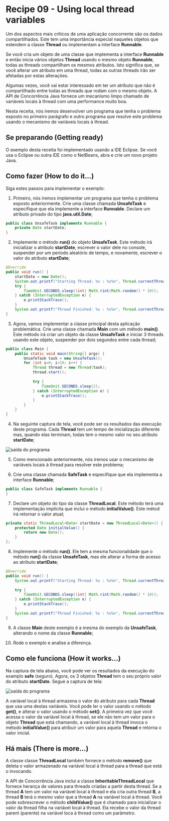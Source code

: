 # Recipe 09 - Using local thread variables
Um dos aspectos mais críticos de uma aplicação concorrente são os dados compartilhados. Este tem uma 
importância especial naqueles objetos que estendem a classe **Thread** ou implementam a interface 
**Runnable**.

Se você cria um objeto de uma classe que implementa a interface **Runnable** e então inicia vários objetos
**Thread** usando o mesmo objeto **Runnable**, todas as threads compartilham os mesmos atributos. Isto 
significa que, se você alterar um atributo em uma thread, todas as outras threads irão ser afetadas por 
estas alterações.

Algumas vezes, você vai estar interessado em ter um atributo que não é compartilhado entre todas as threads
que rodam com o mesmo objeto. A API de Concorrência Java fornece um mecanismo limpo chamado de variáveis
locais à thread com uma performance muito boa.

Nesta receita, nós iremos desenvolver um programa que tenha o problema exposto no primeiro parágrafo e outro
programa que resolve este problema usando o mecanismo de variáveis locais à thread.

## Se preparando (Getting ready)
O exemplo desta receita foi implementado usando a IDE Eclipse. Se você usa o Eclipse ou outra IDE como
o NetBeans, abra e crie um novo projeto Java.

## Como fazer (How to do it...)
Siga estes passos para implementar o exemplo:
 1. Primeiro, nós iremos implementar um programa que tenha o problema exposto anteriormente. Crie uma classe
chamada **UnsafeTask** e especifique que ela implemente a interface **Runnable**. Declare um atributo 
privado do tipo **java.util.Date**;
```java
public class UnsafeTask implements Runnable {
    private Date startDate;
}
```

 2. Implemente o método **run()** do objeto **UnsafeTask**. Este método irá inicializar o atributo 
**startDate**, escrever o valor dele no console, suspender por um período aleatório de tempo, e novamente,
escrever o valor do atributo **startDate**;
```java
@Override
public void run() {
    startDate = new Date();
    System.out.printf("Starting Thread: %s : %s%n", Thread.currentThread().getId(), startDate);
    try {
        TimeUnit.SECONDS.sleep((int) Math.rint(Math.random() * 10));
    } catch (InterruptedException e) {
        e.printStackTrace();
    }
    System.out.printf("Thread Finished: %s : %s%n", Thread.currentThread().getId(), startDate);
}
```

 3. Agora, vamos implementar a classe principal desta aplicação problemática. Crie uma classe chamada
**Main** com um método **main()**. Este método irá criar um objeto da classe **UnsafeTask** e iniciar 3
threads usando este objeto, suspender por dois segundos entre cada thread;
```java
public class Main {
    public static void main(String[] args) {
        UnsafeTask task = new UnsafeTask();
        for (int i=0; i<10; i++) {
            Thread thread = new Thread(task);
            thread.start();
            
            try {
                TimeUnit.SECONDS.sleep(2);
            } catch (InterruptedException e) {
                e.printStackTrace();
            }
        }
    }
}
```

 4. Na seguinte captura de tela, você pode ser os resultados das execução deste programa. Cada **Thread**
tem um tempo de inicialização diferente mas, quando elas terminam, todas tem o mesmo valor no seu atributo
**startDate**;

![saída do programa](https://raw.githubusercontent.com/PedroFerreiraCJr/traducao-java-7-concurrency/master/images/recipe_09_item_04.png)

 5. Como mencionado anteriormente, nós iremos usar o mecanismo de variáveis locais à thread para resolver
este problema;

 6. Crie uma classe chamada **SafeTask** e especifique que ela implementa a interface **Runnable**;
```java
public class SafeTask implements Runnable {
}
```

 7. Declare um objeto do tipo da classe **ThreadLocal<Date>**. Este método terá uma implementação implícita
que inclui o método **initialValue()**. Este métod irá retornar o valor atual;
```java
private static ThreadLocal<Date> startDate = new ThreadLocal<Date>() {
    protected Date initialValue() {
        return new Date();
    }
};
```

 8. Implemente o método **run()**. Ele tem a mesma funcionalidade que o método **run()** da classe 
**UnsafeTask**, mas ele alterar a forma de acesso ao atributo **startDate**;
```java
@Override
public void run() {
    System.out.printf("Starting Thread: %s : %s%n", Thread.currentThread().getId(), startDate.get());
    
    try {
        TimeUnit.SECONDS.sleep((int) Math.rint(Math.random() * 10));
    } catch (InterruptedException e) {
        e.printStackTrace();
    }
    System.out.printf("Thread Finished: %s : %s%n", Thread.currentThread().getId(), startDate.get());
}
```

 9. A classe **Main** deste exemplo é a mesma do exemplo da **UnsafeTask**, alterando o nome da classe
**Runnable**;

 10. Rode o exemplo e analise a diferença.

## Como ele funciona (How it works...)
Na captura de tela abaixo, você pode ver os resultados da execução do examplo **safe** (seguro). Agora, os
3 objetos **Thread** tem o seu próprio valor do atributo **startDate**. Segue a captura de tela:

![saída do programa](https://raw.githubusercontent.com/PedroFerreiraCJr/traducao-java-7-concurrency/master/images/recipe_09.png)

A variável local à thread armazena o valor do atributo para cada **Thread** que usa uma destas variáveis.
Você pode ler o valor usando o método **get()**, e alterar o valor usando o método **set()**. A primeira vez
que você acessa o valor da variável local à thread, se ele não tem um valor para o objeto **Thread** que 
está chamando, a variável local à thread invoca o método **initialValue()** para atribuir um valor para 
aquela **Thread** e retorna o valor inicial.

## Há mais (There is more...)
A classe classe **ThreadLocal** também fornece o método **remove()** que deleta o valor armazenado na 
variável local à thread para a thread que está o invocando.

A API de Concorrência Java inclui a classe **InheritableThreadLocal** que fornece herança de valores para 
threads criadas a partir desta thread. Se a thread **A** tem um valor na variável local à thread e ela cria
outra thread **B**, a thread **B** terá o mesmo valor que a thread **A** na variável local à thread. Você
pode sobrescrever o método **childValue()** que é chamado para inicializar o valor da thread filha na 
variável local à thread. Ela recebe o valor da thread parent (parente) na variável loca à thread como um
parâmetro.
